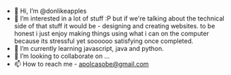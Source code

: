 - 👋 Hi, I’m @donlikeapples
- 👀 I’m interested in a lot of stuff :P but if we're talking about the technical side of that stuff it would be - designing and creating websites. to be honest i just enjoy making things using what i can on the computer because its stressful yet soooooo satisfying once completed.
- 🌱 I’m currently learning javascript, java and python.
- 💞️ I’m looking to collaborate on ...
- 📫 How to reach me - apolcasobe@gmail.com

<!---
donlikeapples/donlikeapples is a ✨ special ✨ repository because its `README.md` (this file) appears on your GitHub profile.
You can click the Preview link to take a look at your changes.
--->
